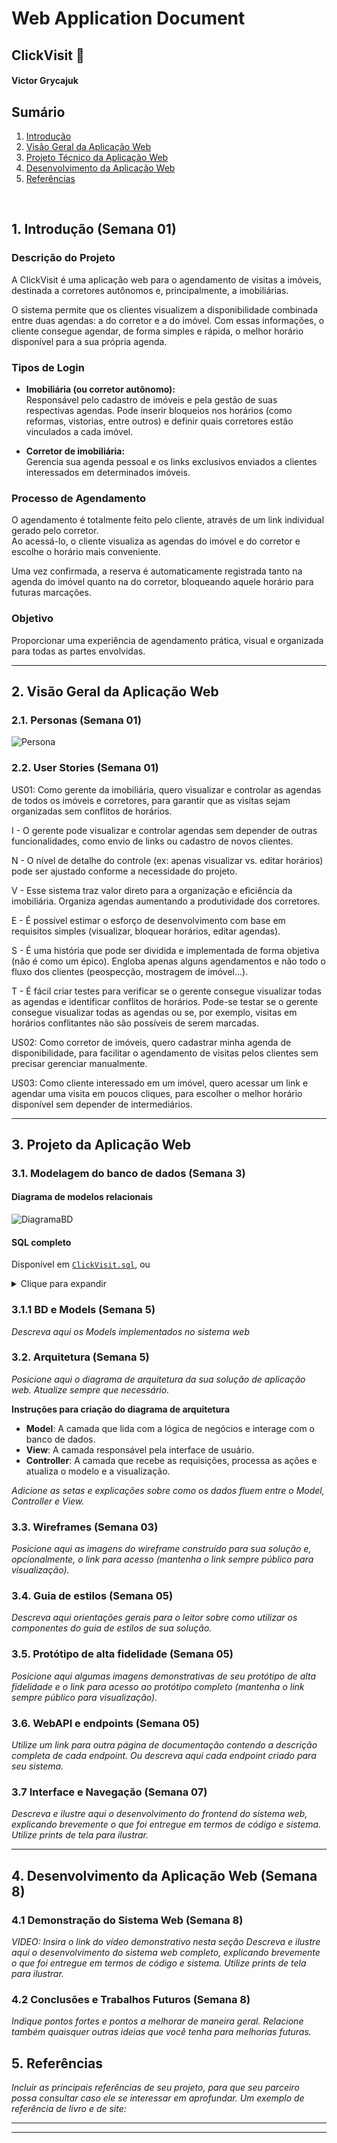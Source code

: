 # Web Application Document

## ClickVisit 📅

#### Victor Grycajuk

## Sumário

1. [Introdução](#c1)  
2. [Visão Geral da Aplicação Web](#c2)  
3. [Projeto Técnico da Aplicação Web](#c3)  
4. [Desenvolvimento da Aplicação Web](#c4)  
5. [Referências](#c5)  

<br>

## <a name="c1"></a>1. Introdução (Semana 01)

### Descrição do Projeto

A ClickVisit é uma aplicação web para o agendamento de visitas a imóveis, destinada a corretores autônomos e, principalmente, a imobiliárias.

O sistema permite que os clientes visualizem a disponibilidade combinada entre duas agendas: a do corretor e a do imóvel. Com essas informações, o cliente consegue agendar, de forma simples e rápida, o melhor horário disponível para a sua própria agenda.

### Tipos de Login

- **Imobiliária (ou corretor autônomo):**  
  Responsável pelo cadastro de imóveis e pela gestão de suas respectivas agendas. Pode inserir bloqueios nos horários (como reformas, vistorias, entre outros) e definir quais corretores estão vinculados a cada imóvel.

- **Corretor de imobiliária:**  
  Gerencia sua agenda pessoal e os links exclusivos enviados a clientes interessados em determinados imóveis.

### Processo de Agendamento

O agendamento é totalmente feito pelo cliente, através de um link individual gerado pelo corretor.  
Ao acessá-lo, o cliente visualiza as agendas do imóvel e do corretor e escolhe o horário mais conveniente.

Uma vez confirmada, a reserva é automaticamente registrada tanto na agenda do imóvel quanto na do corretor, bloqueando aquele horário para futuras marcações.

### Objetivo

Proporcionar uma experiência de agendamento prática, visual e organizada para todas as partes envolvidas.


---

## <a name="c2"></a>2. Visão Geral da Aplicação Web

### 2.1. Personas (Semana 01)

![Persona](./assetsWAD/persona2.png)

### 2.2. User Stories (Semana 01)


US01: Como gerente da imobiliária, quero visualizar e controlar as agendas de todos os imóveis e corretores,
para garantir que as visitas sejam organizadas sem conflitos de horários.

I - O gerente pode visualizar e controlar agendas sem depender de outras funcionalidades, como envio de links ou cadastro de novos clientes.

N - O nível de detalhe do controle (ex: apenas visualizar vs. editar horários) pode ser ajustado conforme a necessidade do projeto. 

V - Esse sistema traz valor direto para a organização e eficiência da imobiliária. Organiza agendas aumentando a produtividade dos corretores.

E - É possível estimar o esforço de desenvolvimento com base em requisitos simples (visualizar, bloquear horários, editar agendas).

S - É uma história que pode ser dividida e implementada de forma objetiva (não é como um épico). Engloba apenas alguns agendamentos e não todo o fluxo dos clientes (peospecção, mostragem de imóvel...).

T - É fácil criar testes para verificar se o gerente consegue visualizar todas as agendas e identificar conflitos de horários. Pode-se testar se o gerente consegue visualizar todas as agendas ou se, por exemplo, visitas em horários conflitantes não são possíveis de serem marcadas.

US02: Como corretor de imóveis, quero cadastrar minha agenda de disponibilidade,
para facilitar o agendamento de visitas pelos clientes sem precisar gerenciar manualmente.

US03: Como cliente interessado em um imóvel, quero acessar um link e agendar uma visita em poucos cliques,
para escolher o melhor horário disponível sem depender de intermediários.

---

## <a name="c3"></a>3. Projeto da Aplicação Web

### 3.1. Modelagem do banco de dados  (Semana 3)

#### Diagrama de modelos relacionais

![DiagramaBD](assetsWAD/diagramaBD.png)

#### SQL completo

Disponível em [`ClickVisit.sql`](../scripts/ClickVisit.sql), ou
<details>
  <summary>Clique para expandir</summary>

```sql
CREATE TABLE "agencies"(
    "id" UUID NOT NULL,
    "name" TEXT NOT NULL,
    "created_at" TIMESTAMP(0) WITH
        TIME zone NOT NULL DEFAULT 'now()'
);
ALTER TABLE
    "agencies" ADD PRIMARY KEY("id");

CREATE TABLE "brokers"(
    "id" UUID NOT NULL,
    "user_id" UUID NOT NULL,
    "agency_id" UUID NOT NULL,
    "creci" TEXT NOT NULL,
    "phone" TEXT NOT NULL
);
ALTER TABLE
    "brokers" ADD PRIMARY KEY("id");

CREATE TABLE "properties"(
    "id" UUID NOT NULL,
    "agency_id" UUID NOT NULL,
    "address" TEXT NOT NULL,
    "price" INTEGER NOT NULL,
    "status" TEXT NOT NULL
);
ALTER TABLE
    "properties" ADD PRIMARY KEY("id");

CREATE TABLE "events"(
    "id" UUID NOT NULL,
    "event_type" TEXT NOT NULL,
    "broker_id" UUID NOT NULL,
    "property_id" UUID NOT NULL,
    "starts_at" TIMESTAMP(0) WITH
        TIME zone NOT NULL,
        "ends_at" TIMESTAMP(0)
    WITH
        TIME zone NOT NULL,
        "created_by" UUID NOT NULL
);
ALTER TABLE
    "events" ADD PRIMARY KEY("id");
COMMENT
ON COLUMN
    "events"."event_type" IS '"block","maintenance"';
CREATE TABLE "clients"(
    "id" UUID NOT NULL,
    "name" TEXT NOT NULL,
    "email" TEXT NOT NULL,
    "phone" TEXT NOT NULL
);
ALTER TABLE
    "clients" ADD PRIMARY KEY("id");
    
CREATE TABLE "visits"(
    "id" UUID NOT NULL,
    "client_id" UUID NOT NULL,
    "broker_id" UUID NOT NULL,
    "property_id" UUID NOT NULL,
    "starts_at" TIMESTAMP(0) WITH
        TIME zone NOT NULL,
        "ends_at" TIMESTAMP(0)
    WITH
        TIME zone NOT NULL,
        "status" TEXT NOT NULL
);
ALTER TABLE
    "visits" ADD PRIMARY KEY("id");
COMMENT
ON COLUMN
    "visits"."status" IS '"confirmed", "canceled"';
ALTER TABLE
    "events" ADD CONSTRAINT "events_broker_id_foreign" FOREIGN KEY("broker_id") REFERENCES "brokers"("id");
ALTER TABLE
    "brokers" ADD CONSTRAINT "brokers_agency_id_foreign" FOREIGN KEY("agency_id") REFERENCES "agencies"("id");
ALTER TABLE
    "events" ADD CONSTRAINT "events_property_id_foreign" FOREIGN KEY("property_id") REFERENCES "properties"("id");
ALTER TABLE
    "visits" ADD CONSTRAINT "visits_property_id_foreign" FOREIGN KEY("property_id") REFERENCES "properties"("id");
ALTER TABLE
    "visits" ADD CONSTRAINT "visits_broker_id_foreign" FOREIGN KEY("broker_id") REFERENCES "brokers"("id");
ALTER TABLE
    "properties" ADD CONSTRAINT "properties_agency_id_foreign" FOREIGN KEY("agency_id") REFERENCES "agencies"("id");
ALTER TABLE
    "visits" ADD CONSTRAINT "visits_client_id_foreign" FOREIGN KEY("client_id") REFERENCES "clients"("id");

```
</details>

### 3.1.1 BD e Models (Semana 5)
*Descreva aqui os Models implementados no sistema web*

### 3.2. Arquitetura (Semana 5)

*Posicione aqui o diagrama de arquitetura da sua solução de aplicação web. Atualize sempre que necessário.*

**Instruções para criação do diagrama de arquitetura**  
- **Model**: A camada que lida com a lógica de negócios e interage com o banco de dados.
- **View**: A camada responsável pela interface de usuário.
- **Controller**: A camada que recebe as requisições, processa as ações e atualiza o modelo e a visualização.
  
*Adicione as setas e explicações sobre como os dados fluem entre o Model, Controller e View.*

### 3.3. Wireframes (Semana 03)

*Posicione aqui as imagens do wireframe construído para sua solução e, opcionalmente, o link para acesso (mantenha o link sempre público para visualização).*

### 3.4. Guia de estilos (Semana 05)

*Descreva aqui orientações gerais para o leitor sobre como utilizar os componentes do guia de estilos de sua solução.*


### 3.5. Protótipo de alta fidelidade (Semana 05)

*Posicione aqui algumas imagens demonstrativas de seu protótipo de alta fidelidade e o link para acesso ao protótipo completo (mantenha o link sempre público para visualização).*

### 3.6. WebAPI e endpoints (Semana 05)

*Utilize um link para outra página de documentação contendo a descrição completa de cada endpoint. Ou descreva aqui cada endpoint criado para seu sistema.*  

### 3.7 Interface e Navegação (Semana 07)

*Descreva e ilustre aqui o desenvolvimento do frontend do sistema web, explicando brevemente o que foi entregue em termos de código e sistema. Utilize prints de tela para ilustrar.*

---

## <a name="c4"></a>4. Desenvolvimento da Aplicação Web (Semana 8)

### 4.1 Demonstração do Sistema Web (Semana 8)

*VIDEO: Insira o link do vídeo demonstrativo nesta seção*
*Descreva e ilustre aqui o desenvolvimento do sistema web completo, explicando brevemente o que foi entregue em termos de código e sistema. Utilize prints de tela para ilustrar.*

### 4.2 Conclusões e Trabalhos Futuros (Semana 8)

*Indique pontos fortes e pontos a melhorar de maneira geral.*
*Relacione também quaisquer outras ideias que você tenha para melhorias futuras.*



## <a name="c5"></a>5. Referências

_Incluir as principais referências de seu projeto, para que seu parceiro possa consultar caso ele se interessar em aprofundar. Um exemplo de referência de livro e de site:_<br>

---
---
